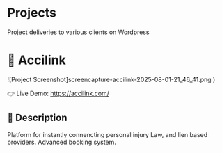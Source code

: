 # Projects
Project deliveries to various clients on Wordpress

# 🚀 Accilink

![Project Screenshot]screencapture-accilink-2025-08-01-21_46_41.png
)

👉 Live Demo: https://accilink.com/

## 🧾 Description

Platform for instantly connencting personal injury Law, and lien based providers. Advanced booking system.
